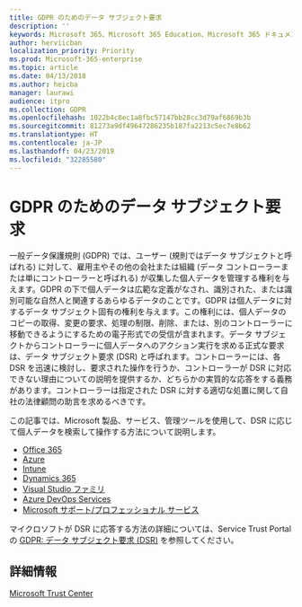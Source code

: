 ```yaml
---
title: GDPR のためのデータ サブジェクト要求
description: ''
keywords: Microsoft 365、Microsoft 365 Education、Microsoft 365 ドキュメント、GDPR
author: herviicban
localization_priority: Priority
ms.prod: Microsoft-365-enterprise
ms.topic: article
ms.date: 04/13/2018
ms.author: heicba
manager: laurawi
audience: itpro
ms.collection: GDPR
ms.openlocfilehash: 1022b4c8ec1a8fbc57147bb28cc3d79af6869b3b
ms.sourcegitcommit: 81273a9df49647286235b187fa2213c5ec7e8b62
ms.translationtype: HT
ms.contentlocale: ja-JP
ms.lasthandoff: 04/23/2019
ms.locfileid: "32285580"
---
```

# <a name="data-subject-requests-for-the-gdpr"></a>GDPR のためのデータ サブジェクト要求

一般データ保護規則 (GDPR) では、ユーザー (規則ではデータ サブジェクトと呼ばれる) に対して、雇用主やその他の会社または組織 (データ コントローラーまたは単にコントローラーと呼ばれる) が収集した個人データを管理する権利を与えます。GDPR の下で個人データは広範な定義がなされ、識別された、または識別可能な自然人と関連するあらゆるデータのことです。GDPR は個人データに対するデータ サブジェクト固有の権利を与えます。この権利には、個人データのコピーの取得、変更の要求、処理の制限、削除、または、別のコントローラーに移動できるようにするための電子形式での受信が含まれます。データ サブジェクトからコントローラーに個人データへのアクション実行を求める正式な要求は、データ サブジェクト要求 (DSR) と呼ばれます。コントローラーには、各 DSR を迅速に検討し、要求された操作を行うか、コントローラーが DSR に対応できない理由についての説明を提供するか、どちらかの実質的な応答をする義務があります。コントローラーは指定された DSR に対する適切な処置に関して自社の法律顧問の助言を求めるべきです。

この記事では、Microsoft 製品、サービス、管理ツールを使用して、DSR に応じて個人データを検索して操作する方法について説明します。

- [Office 365](gdpr-dsr-Office365.md)
- [Azure](gdpr-dsr-Azure.md)
- [Intune](gdpr-dsr-Intune.md)
- [Dynamics 365](gdpr-dsr-Dynamics365.md)
- [Visual Studio ファミリ](gdpr-dsr-visual-studio-family.md)
- [Azure DevOps Services](gdpr-dsr-vsts.md)
- [Microsoft サポート/プロフェッショナル サービス](gdpr-dsr-prof-services.md)

マイクロソフトが DSR に応答する方法の詳細については、Service Trust Portal の [GDPR: データ サブジェクト要求 (DSR)](https://servicetrust.microsoft.com/ViewPage/GDPRDSR) を参照してください。

## <a name="learn-more"></a>詳細情報

[Microsoft Trust Center](https://www.microsoft.com/TrustCenter/Privacy/gdpr/default.aspx)